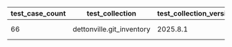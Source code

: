 | test_case_count | test_collection | test_collection_version | test_component | test_date | test_failed | test_details_link |
| --- | --- | --- | --- | --- | --- | --- |
| 66 | dettonville.git_inventory | 2025.8.1 | update_inventory | 2025-08-13T12:38:05Z | True | [test details](./update_inventory/test.results/test-results.md) |
